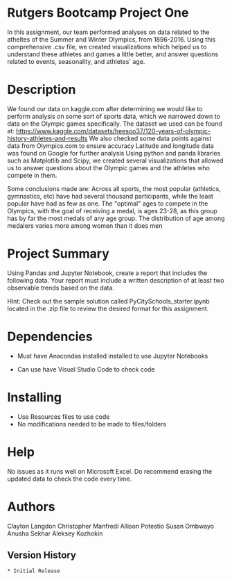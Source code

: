 # Rutgers Bootcamp Project One 

In this assignment, our team performed analyses on data related to the atheltes of the Summer and Winter Olympics, from  1896-2016. Using this comprehensive .csv file, we created visualizations which helped us to understand these athletes and games a little better, and answer questions related to events, seasonality, and athletes' age. 

# Description

We found our data on kaggle.com after determining we would like to perform analysis on some sort of sports data, which we narrowed down to data on the Olympic games specifically. The dataset we used can be found at:
   https://www.kaggle.com/datasets/heesoo37/120-years-of-olympic-history-athletes-and-results
   We also checked some data points against data from Olympics.com to ensure accuracy
Latitude and longitude data was found on Google for further analysis 
Using python and panda libraries such as Matplotlib and Scipy, we created several visualizations that allowed us to answer questions about the Olympic games and the athletes who compete in them.

Some conclusions made are:
   Across all sports, the most popular (athletics, gymnastics, etc) have had several thousand participants, while the least popular have had as few as one.
   The "optimal" ages to compete in the Olympics, with the goal of receiving a medal, is ages 23-28, as this group has by far the most medals of any age group.
   The distribution of age among medalers varies more among women than it does men
   

# Project Summary

Using Pandas and Jupyter Notebook, create a report that includes the following data. Your report must include a written description of at least two observable trends based on the data.

Hint: Check out the sample solution called PyCitySchools_starter.ipynb located in the .zip file to review the desired format for this assignment.

# Dependencies

* Must have Anacondas installed installed to use Jupyter Notebooks

* Can use have Visual Studio Code to check code 

# Installing

* Use Resources files to use code 
* No modifications needed to be made to files/folders

# Help

No issues as it runs well on Microsoft Excel. Do recommend erasing the updated data to check the code every time. 

# Authors

Clayton Langdon
Christopher Manfredi 
Allison Potestio
Susan Ombwayo
Anusha Sekhar
Aleksey Kozhokin

## Version History

    * Initial Release

